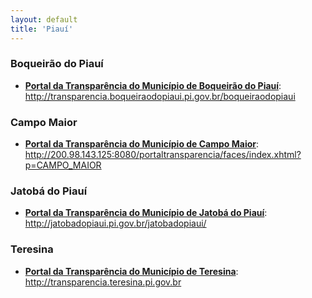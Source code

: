 ```yaml
---
layout: default
title: 'Piauí'
---
```


### Boqueirão do Piauí

- **[Portal da Transparência do Município de Boqueirão do Piauí](http://transparencia.boqueiraodopiaui.pi.gov.br/boqueiraodopiaui)**: http://transparencia.boqueiraodopiaui.pi.gov.br/boqueiraodopiaui

### Campo Maior

- **[Portal da Transparência do Município de Campo Maior](http://200.98.143.125:8080/portaltransparencia/faces/index.xhtml?p=CAMPO_MAIOR)**: http://200.98.143.125:8080/portaltransparencia/faces/index.xhtml?p=CAMPO_MAIOR

### Jatobá do Piauí

- **[Portal da Transparência do Município de Jatobá do Piauí](http://jatobadopiaui.pi.gov.br/jatobadopiaui/)**: http://jatobadopiaui.pi.gov.br/jatobadopiaui/

### Teresina

- **[Portal da Transparência do Município de Teresina](http://transparencia.teresina.pi.gov.br)**: http://transparencia.teresina.pi.gov.br
